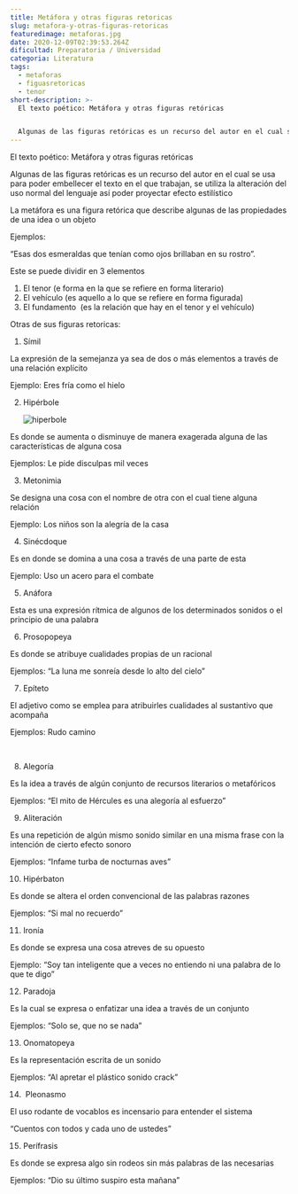 ```yaml
---
title: Metáfora y otras figuras retoricas
slug: metafora-y-otras-figuras-retoricas
featuredimage: metaforas.jpg
date: 2020-12-09T02:39:53.264Z
dificultad: Preparatoria / Universidad
categoria: Literatura
tags:
  - metaforas
  - figuasretoricas
  - tenor
short-description: >-
  El texto poético: Metáfora y otras figuras retóricas


  Algunas de las figuras retóricas es un recurso del autor en el cual se usa para poder embellecer el texto en el que trabajan
---
```

El texto poético: Metáfora y otras figuras retóricas



Algunas de las figuras retóricas es un recurso del autor en el cual se usa para poder embellecer el texto en el que trabajan, se utiliza la alteración del uso normal del lenguaje así poder proyectar efecto estilístico 

La metáfora es una figura retórica que describe algunas de las propiedades de una idea o un objeto

Ejemplos:

“Esas dos esmeraldas que tenían como ojos brillaban en su rostro”.

Este se puede dividir en 3 elementos 

1. El tenor (e forma en la que se refiere en forma literario)
2. El vehículo (es aquello a lo que se refiere en forma figurada)
3. El fundamento  (es la relación que hay en el tenor y el vehículo) 



Otras de sus figuras retoricas:

1. Símil 

La expresión de la semejanza ya sea de dos o más elementos a través de una relación explícito 

Ejemplo: Eres fría como el hielo 

2. Hipérbole 

   ![hiperbole](/assets/hiperbole.jpg "hiperbole")

Es donde se aumenta o disminuye de manera exagerada alguna de las características de alguna cosa 

Ejemplos: Le pide disculpas mil veces 

3. Metonimia

Se designa una cosa con el nombre de otra con el cual tiene alguna relación 

Ejemplo: Los niños son la alegría de la casa 

4. Sinécdoque 

Es en donde se domina a una cosa a través de una parte de esta

Ejemplo: Uso un acero para el combate 

5. Anáfora 

Esta es una expresión rítmica de algunos de los determinados sonidos o el principio de una palabra 

6. Prosopopeya

Es donde se atribuye cualidades propias de un racional 

Ejemplos: “La luna me sonreía desde lo alto del cielo” 

7. Epíteto

El adjetivo como se emplea para atribuirles cualidades al sustantivo que acompaña 

Ejemplos: Rudo camino 

 

8. Alegoría

Es la idea a través de algún conjunto de recursos literarios o metafóricos  

Ejemplos: “El mito de Hércules es una alegoría al esfuerzo”

9. Aliteración

Es una repetición de algún mismo sonido similar en una misma frase con la intención de cierto efecto sonoro 

Ejemplos: “Infame turba de nocturnas aves”

10. Hipérbaton 

Es donde se altera el orden convencional de las palabras razones

Ejemplos: “Si mal no recuerdo”

11. Ironía 

Es donde se expresa una cosa atreves de su opuesto 

Ejemplo: “Soy tan inteligente que a veces no entiendo ni una palabra de lo que te digo” 

12. Paradoja

Es la cual se expresa o enfatizar una idea a través de un conjunto 

Ejemplos: “Solo se, que no se nada”

13. Onomatopeya

Es la representación escrita de un sonido

Ejemplos: “Al apretar el plástico sonido crack”   

14.  Pleonasmo 

El uso rodante de vocablos es incensario para entender el sistema

“Cuentos con todos y cada uno de ustedes”

15. Perífrasis  

Es donde se expresa algo sin rodeos sin más palabras de las necesarias

Ejemplos: “Dio su último suspiro esta mañana”